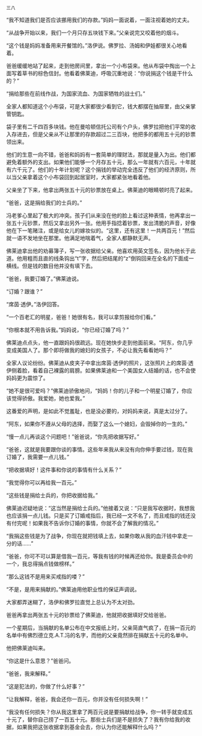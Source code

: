     三八 

   “我不知道我们是否应该挪用我们的存款。”妈妈一面说着，一面注视着她的丈夫。

   “从战争开始以来，我们一个月只存五块钱下来。”父亲说完又咬着他的烟斗。

   “这个钱是妈妈准备用来开餐馆的。”洛伊说。佛罗拉、汤姆和伊娃都很关心地看着。

   爸爸缓缓地站了起来，走到他房间里，拿出一个小布袋来。他从布袋中掏出一个上面写着草书的棕色信封。他看着佛莱迪，呼吸沉重地说：“你说捐这个钱是干什么的？”

   “捐给那些在前线作战，为国家流血、为国家牺牲的战士们。”

   全家人都知道这个小布袋，可是大家都很少看到它，钱大都摆在抽屉里，由父亲掌管钥匙。

   袋子里有二千四百多块钱。他在曼哈顿信托公司有个户头，佛罗拉把他们平常的收入存进去，但是父亲从不让那里的存款超过二三百块，他把多的都用五十元的钞票领出来。

   他们的生意一向不错，爸爸和妈妈有一套简单的理财法，那就是量入为出。他们都避免着额外的支出。如果他们能够一个月存五十元，那么一年就有六百元，十年就有六千元了。他们的十年计划呢？这个捐钱的举动完全违反了他们的经济原则，所以当父亲拿着这个小布袋回到起居室时，大家都紧张地看着他。

   父亲坐了下来，他拿出两张五十元的钞票放在桌上。佛莱迪的眼睛顿时亮了起来。

   “爸爸，这是捐给我们的士兵的。”

   冯老爹心里起了极大的冲突。孩子们从来没在他的脸上看过这种表情，他再拿出一张五十元钞票，然后又拿出另外一张。他用手指捻着钞票，发出清脆的声音，好像他在下一笔赌注，或是给女儿的嫁妆似的。“这里，还有这里！一共两百元！”然后就一语不发地坐在那里。他满足地喘着气，全家人都静默无声。

   佛莱迪拿出他的劝募簿子，写一张收据给父亲。他喜欢用英文签名，因为他长于此道。他用粗而且直的线条钩出“t”字，然后把结尾的“z”倒钩回来在全名的下面成一横线。但是钱的数目他并没有填下去。

   “爸爸，我要订婚了。”佛莱迪说。

   “订婚？跟谁？”

   “席茵·透伊。”洛伊回答。

   “一个百老汇的明星，爸爸！她很有名，我可以拿剪报给你们看。”

   “你根本就不用告诉我。”妈妈说，“你已经订婚了吗？”

   佛莱迪点点头，他一直跟妈妈很疏远。现在她快步走到他面前来。“阿东，你几乎变成美国人了。那个即将做我的媳妇的女孩子，不必让我先看看她吗？”

   全家人议论纷纷。佛莱迪从皮夹子中拿出席茵·透伊的照片，这张照片上的席茵·透伊侧着脸，看着自己裸露的肩膀。如果佛莱迪和一个美国女人结婚的话，也不会使妈妈更为震惊了。

   “她不是很可爱吗？”佛莱迪骄傲地问，“妈妈！你的儿子和一个明星订婚了，你应该觉得骄傲。我爱她，她也爱我。”

   这番爱的声明，是如此不觉羞耻，也是没必要的，对妈妈来说，真是太过分了。

   “阿东，如果你不遵从父母的选择，而娶了这么一个媳妇，会毁掉你的一生的。”

   “慢一点儿再谈这个问题吧！”爸爸说，“你先把收据写好。”

   “爸爸，这就是我要跟你谈的事情。这些年来我从来没有向你伸手要过钱，现在我订婚了，我需要一点儿钱。”

   “把收据填好！这件事和你说的事情有什么关系？”

   “我觉得你可以再给我一百元。”

   “这些钱是捐给士兵的，你把收据给我。”

   佛莱迪迟疑地说：“这当然是捐给士兵的。”他接着又说：“只是我写收据时，我想我也应该捐一点儿钱。只是买了订婚戒指后，我已经一文不名了，而且戒指的钱还没有付完呢！如果我不告诉你订婚的事情，你就不会了解我的情况。”

   “我捐这些钱是为了战争，你现在就把钱填上去，如果你敢从我的血汗钱中拿走一分的话……”

   “爸爸，你可不可以算是借我一百元，等我有钱的时候再还给你。我是委员会中的一个，我总得捐点钱做榜样。”

   “那么这钱不是用来买戒指的喽？”

   “不是，是用来捐献的。”佛莱迪用他职业性的保证声调说。

   大家都弄迷糊了，洛伊和佛罗拉直觉上总认为不太对劲。

   爸爸再拿出两张五十元的钞票给了佛莱迪，他就把收据填好交给爸爸。

   一个星期后，当捐献的名单公布在中文报纸上时，父亲简直气疯了，在捐一百元的名单中有佛烈德立克.A.T.冯的名字，而他的父亲竟然排在捐献五十元的名单中。

   他把佛莱迪叫来。

   “你这是什么意思？”爸爸问。

   “爸爸，我来解释。”

   “这是犯法的，你做了什么好事？”

   “让我解释，爸爸，我会还你一百元，你并没有任何损失啊！”

   “我没有任何损失？你从我这里拿了两百元说是要捐献给战争，你一转手就变成五十元了，替你自己捞了一百五十元。那些士兵们是不是损失了？我有你给我的收据，如果我把这张收据拿到基金会去，你认为你还能解释什么吗？”

